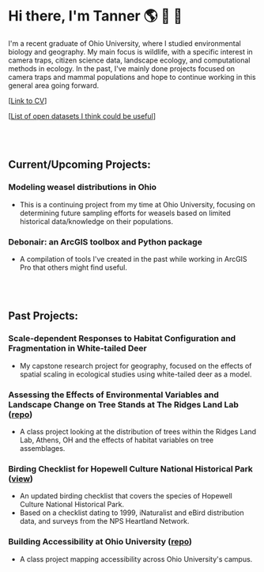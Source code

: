 # Hi there, I'm Tanner 🌎 🦌  🌱
I'm a recent graduate of Ohio University, where I studied environmental biology and geography. My main focus is wildlife, with a specific interest in camera traps, citizen science data, landscape ecology, and computational methods in ecology. In the past, I've mainly done projects focused on camera traps and mammal populations and hope to continue working in this general area going forward. 

[[Link to CV](https://github.com/oxyppgyn/oxyppgyn/blob/ea1ecca95397a9581be1a24be509656afc07f76f/Generalized%20CV%20-%20Hammond%2C%20Tanner.pdf)]

[[List of open datasets I think could be useful](https://github.com/oxyppgyn/oxyppgyn/blob/e745cc6770039570eded301ec9532ead2a1c9070/data_sources.md)]


<br></br>

## Current/Upcoming Projects:
### Modeling weasel distributions in Ohio
* This is a continuing project from my time at Ohio University, focusing on determining future sampling efforts for weasels based on limited historical data/knowledge on their populations.
### Debonair: an ArcGIS toolbox and Python package
* A compilation of tools I've created in the past while working in ArcGIS Pro that others might find useful.

<br></br>
## Past Projects:
### Scale-dependent Responses to Habitat Configuration and Fragmentation in White-tailed Deer
* My capstone research project for geography, focused on the effects of spatial scaling in ecological studies using white-tailed deer as a model.
### Assessing the Effects of Environmental Variables and Landscape Change on Tree Stands at The Ridges Land Lab ([repo](https://github.com/oxyppgyn/ou-field-ecology-tree-proj))
* A class project looking at the distribution of trees within the Ridges Land Lab, Athens, OH and the effects of habitat variables on tree assemblages.
### Birding Checklist for Hopewell Culture National Historical Park ([view](https://github.com/oxyppgyn/oxyppgyn/blob/7b2bf2eebe685e3046035e61cd2523549599d58f/images/HOCU%20Birding%20Checklist.pdf))
* An updated birding checklist that covers the species of Hopewell Culture National Historical Park.
* Based on a checklist dating to 1999, iNaturalist and eBird distribution data, and surveys from the NPS Heartland Network.
### Building Accessibility at Ohio University ([repo](https://github.com/oxyppgyn/ou-building-accessibility))
* A class project mapping accessibility across Ohio University's campus.

<!--
**oxyppgyn/oxyppgyn** is a ✨ _special_ ✨ repository because its `README.md` (this file) appears on your GitHub profile.

Here are some ideas to get you started:

- 🔭 I’m currently working on ...
- 🌱 I’m currently learning ...
- 👯 I’m looking to collaborate on ...
- 🤔 I’m looking for help with ...
- 💬 Ask me about ...
- 📫 How to reach me: ...
- 😄 Pronouns: ...
- ⚡ Fun fact: ...
-->
